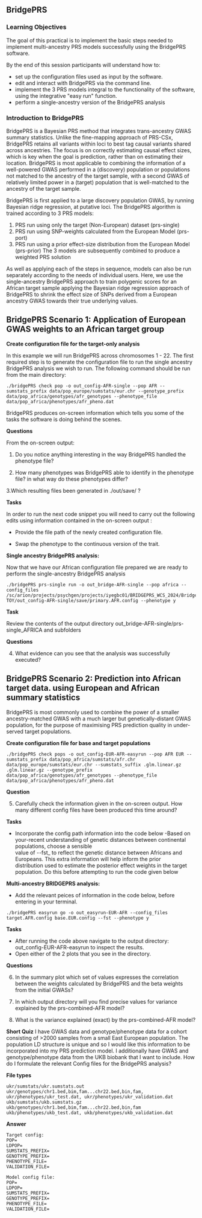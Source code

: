 ## BridgePRS

### Learning Objectives
The goal of this practical is to implement the basic steps needed to implement multi-ancestry PRS models successfully using the BridgePRS software.

By the end of this session participants will understand how to:
- set up the configuration files used as input by the software.
- edit and interact with BridgePRS via the command line. 
- implement the 3 PRS models integral to the functionality of the software, using the integrative "easy run" function.
- perform a single-ancestry version of the BridgePRS analysis

### Introduction to BridgePRS
BridgePRS is a Bayesian PRS method that integrates trans-ancestry GWAS summary statistics. Unlike the fine-mapping approach of PRS-CSx, BridgePRS retains all variants within loci to best tag causal variants shared across ancestries. The focus is on correctly estimating causal effect sizes, which is key when the goal is prediction, rather than on estimating their location. BridgePRS is most applicable to combining the information of a well-powered GWAS performed in a (discovery) population or populations not matched to the ancestry of the target sample, with a second GWAS of relatively limited power in a (target) population that is well-matched to the ancestry of the target sample.

BridgePRS is first applied to a large discovery population GWAS, by running Bayesian ridge regression, at putative loci. The BridgePRS algorithm is trained according to 3 PRS models:
1. PRS run using only the target (Non-European) dataset (prs-single)
2. PRS run using SNP-weights calculated from the European Model (prs-port)
3. PRS run using a prior effect-size distribution from the European Model (prs-prior)
The 3 models are subsequently combined to produce a weighted PRS solution

As well as applying each of the steps in sequence, models can also be run separately according to the needs of individual users. Here, we use the single-ancestry BridgePRS approach to train polygenic scores for an African target sample applying the Bayesian ridge regression approach of BridgePRS to shrink the effect size of SNPs derived from a European ancestry GWAS towards their true underlying values.

**BridgePRS Scenario 1: Application of European GWAS weights to an African target group**
------------------------------------------------------------------------------------------------------------------------

**Create configuration file for the target-only analysis**

In this example we will run BridgePRS across chromosomes 1 - 22. The first required step is to generate the configuration file to run the single ancestry BridgePRS analysis we wish to run. The following command should be run from the main directory:
```
./bridgePRS check pop -o out_config-AFR-single --pop AFR --sumstats_prefix data/pop_europe/sumstats/eur.chr --genotype_prefix data/pop_africa/genotypes/afr_genotypes --phenotype_file data/pop_africa/phenotypes/afr_pheno.dat
```

BridgePRS produces on-screen information which tells you some of the tasks the software is doing behind the scenes.

**Questions**

From the on-screen output:

1. Do you notice anything interesting in the way BridgePRS handled the phenotype file?

2. How many phenotypes was BridgePRS able to identify in the phenotype file? in what way do these phenotypes differ?

3.Which resulting files  been generated in ./out/save/ ?



**Tasks**

In order to run the next code snippet you will need to carry out the following edits using information contained in the on-screen output :

- Provide the file path of the newly created configuration file.

- Swap the phenotype to the continuous version of the trait.



**Single ancestry BridgePRS analysis:**

Now that we have our African configuration file prepared we are ready to perform the single-ancestry BridgePRS analysis

```
./bridgePRS prs-single run -o out_bridge-AFR-single --pop africa --config_files /sc/arion/projects/psychgen/projects/iyegbc01/BRIDGEPRS_WCS_2024/BridgePRS-TOY/out_config-AFR-single/save/primary.AFR.config --phenotype y
```

**Task**

Review the contents of the output directory  out_bridge-AFR-single/prs-single_AFRICA and subfolders


**Questions**

4. What evidence can you see that the analysis was successfully executed?



BridgePRS Scenario 2:  Prediction into African target data. using European and African summary statistics
---------------------------------------------------------------------------------------------------------------------------------------------
BridgePRS is most commonly used to combine the power of a smaller ancestry-matched GWAS with a much larger but genetically-distant GWAS population, for the purpose of maximising PRS prediction quality in under-served target populations.



**Create configuration file for base and target populations**

```
./bridgePRS check pops -o out_config-EUR-AFR-easyrun --pop AFR EUR --sumstats_prefix data/pop_africa/sumstats/afr.chr data/pop_europe/sumstats/eur.chr --sumstats_suffix .glm.linear.gz .glm.linear.gz --genotype_prefix data/pop_africa/genotypes/afr_genotypes --phenotype_file data/pop_africa/phenotypes/afr_pheno.dat
```


**Question**

5. Carefully check the information given in the on-screen output. How many different config files have been produced this time around?



**Tasks**

- Incorporate the config path information into the code below
-Based on your-recent understanding of genetic distances between continental populations, choose a sensible    
  value of --fst_ to reflect the genetic distance between Africans and Europeans. This extra information will help inform the prior  
  distribution used to estimate the posterior effect weights in the target population. Do this before attempting to run the code given below


**Multi-ancestry BRIDGEPRS analysis:**
 - Add the relevant peices of information in the code below, before entering in your terminal.
```
./bridgePRS easyrun go -o out_easyrun-EUR-AFR --config_files target.AFR.config base.EUR.config --fst --phenotype y
```


**Tasks**

- After running the code above navigate to the output directory: out_config-EUR-AFR-easyrun to inspect the results.
- Open either of the 2 plots that you see in the directory.



**Questions**

6. In the summary plot which set of values expresses the correlation between the weights calculated by BridgePRS and the beta weights from the initial GWASs?

7. In which output directory will you find precise values for variance explained by the prs-combined-AFR model?

8. What is the variance explained (exact) by the prs-combined-AFR model?

**Short Quiz**
I have GWAS data and genotype/phenotype data for a cohort consisting of >2000 samples from a small East European population. 
The population LD structure is unique and so I would like this information to be incorporated into my PRS prediction model. I additionally have GWAS and genotype/phenotype data from the UKB biobank that I want to include. How do I formulate the relevant Config files for the BridgePRS analysis?

**File types**
```
ukr/sumstats/ukr.sumstats.out
ukr/genotypes/chr1.bed,bim,fam...chr22.bed,bin,fam,
ukr/phenotypes/ukr_test.dat, ukr/phenotypes/ukr_validation.dat
ukb/sumstats/ukb.sumstats.gz
ukb/genotypes/chr1.bed,bim,fam...chr22.bed,bin,fam
ukb/phenotypes/ukb_test.dat, ukb/phenotypes/ukb_validation.dat
```
**Answer**
```
Target config:
POP=
LDPOP=
SUMSTATS_PREFIX=
GENOTYPE_PREFIX=
PHENOTYPE_FILE=
VALIDATION_FILE=

Model config file:
POP=
LDPOP=
SUMSTATS_PREFIX=
GENOTYPE_PREFIX=
PHENOTYPE_FILE=
VALIDATION_FILE=
```
